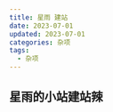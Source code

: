 ```yaml
---
title: 星雨 建站
date: 2023-07-01
updated: 2023-07-01
categories: 杂项
tags:
  - 杂项
---
```


## 星雨的小站建站辣

